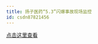 ```yaml
---
title: 扬子医药“5.3”闪爆事故现场监控
id: csdn87821456
---
```


[点击这里查看](https://www.zhihu.com/pin/1081644392028291072)